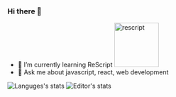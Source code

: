 ### Hi there 👋
- 🌱 I’m currently learning ReScript <img src="https://rescript-lang.org/static/nav-logo@2x.png" alt="rescript" width="100" height="100">
- 💬 Ask me about javascript, react, web development

![Languges's stats](https://github-readme-stats.rakshan.vercel.app/api/wakatime?username=rakshans1&stat=languages&custom_title=Languages&title_color=58a6ff&bg_color=0D1117&text_color=C3D1D9&hide_border=true)
![Editor's stats](https://github-readme-stats.rakshan.vercel.app/api/wakatime?username=rakshans1&stat=editors&custom_title=Editors&title_color=58a6ff&bg_color=0D1117&text_color=C3D1D9&hide_border=true)

<!--
**rakshans1/rakshans1** is a ✨ _special_ ✨ repository because its `README.md` (this file) appears on your GitHub profile.

Here are some ideas to get you started:

- 🔭 I’m currently working on ...

- 👯 I’m looking to collaborate on ...
- 🤔 I’m looking for help with ...

- 📫 How to reach me: ...
- 😄 Pronouns: ...
- ⚡ Fun fact: ...
-->
